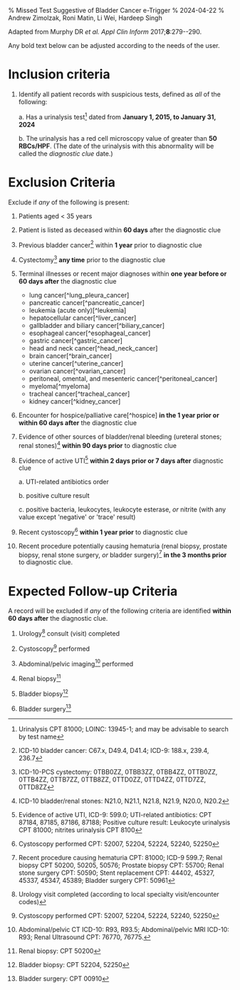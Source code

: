 % Missed Test Suggestive of Bladder Cancer e-Trigger
% 2024-04-22
% Andrew Zimolzak, Roni Matin, Li Wei, Hardeep Singh

Adapted from Murphy DR *et al. Appl Clin Inform* 2017;**8**:279--290.

Any bold text below can be adjusted according to the needs of the
user.




# Inclusion criteria

1. Identify all patient records with suspicious tests, defined as
*all* of the following:

    a. Has a urinalysis test[^1] dated from **January 1, 2015, to
    January 31, 2024**

    b. The urinalysis has a red cell microscopy value of greater than
    **50 RBCs/HPF**. (The date of the urinalysis with this abnormality
    will be called the *diagnostic clue* date.)




# Exclusion Criteria

Exclude if *any* of the following is present:

1. Patients aged < 35 years

2. Patient is listed as deceased within **60 days** after the
diagnostic clue

3. Previous bladder cancer[^2] within **1 year** prior to diagnostic
clue

4.  Cystectomy[^4] **any time** prior to the diagnostic clue

5.  Terminal illnesses or recent major diagnoses within **one year
    before or 60 days after** the diagnostic clue

    - lung cancer[^lung_pleura_cancer]
    - pancreatic cancer[^pancreatic_cancer]
    - leukemia (acute only)[^leukemia]
    - hepatocellular cancer[^liver_cancer]
    - gallbladder and biliary cancer[^biliary_cancer]
    - esophageal cancer[^esophageal_cancer]
    - gastric cancer[^gastric_cancer]
    - head and neck cancer[^head_neck_cancer]
    - brain cancer[^brain_cancer]
    - uterine cancer[^uterine_cancer]
    - ovarian cancer[^ovarian_cancer]
    - peritoneal, omental, and mesenteric cancer[^peritoneal_cancer]
    - myeloma[^myeloma]
    - tracheal cancer[^tracheal_cancer]
    - kidney cancer[^kidney_cancer]

6.  Encounter for hospice/palliative
    care[^hospice] **in the 1 year prior or within 60 days after** the
    diagnostic clue

7.  Evidence of other sources of bladder/renal
    bleeding (ureteral stones; renal stones)[^33] **within 90 days
    prior** to diagnostic clue

8.  Evidence of active UTI[^34] **within 2 days prior or 7 days
    after** diagnostic clue

    a. UTI-related antibiotics order

    b. positive culture result
    
    c. positive bacteria, leukocytes, leukocyte esterase, *or* nitrite
    (with any value except 'negative' or 'trace' result)

9.  Recent cystoscopy[^cysto] **within 1 year
    prior** to diagnostic clue

10.  Recent procedure potentially causing hematuria
    (renal biopsy, prostate biopsy, renal stone surgery, *or* bladder
    surgery)[^36] **in the 3 months prior** to diagnostic clue.




# Expected Follow-up Criteria

A record will be excluded if *any* of the following criteria are
identified **within 60 days after** the diagnostic clue.

1.  Urology[^37] consult (visit) completed

2.  Cystoscopy[^cysto] performed

3.  Abdominal/pelvic imaging[^39] performed

4.  Renal biopsy[^40]

5.  Bladder biopsy[^41]

6.  Bladder surgery[^42]




[^1]: Urinalysis CPT 81000; LOINC: 13945-1; and may be advisable to
search by test name

[^2]: ICD-10 bladder cancer: C67.x, D49.4, D41.4; ICD-9: 188.x, 239.4, 236.7

[^4]: ICD-10-PCS cystectomy: 0TBB0ZZ, 0TBB3ZZ, 0TBB4ZZ,
0TTB0ZZ, 0TTB4ZZ, 0TTB7ZZ,
0TTB8ZZ, 0TTD0ZZ, 0TTD4ZZ,
0TTD7ZZ, 0TTD8ZZ

[^33]: ICD-10 bladder/renal stones: N21.0,
N21.1,
N21.8,
N21.9,
N20.0, N20.2

[^34]: Evidence of active UTI, ICD-9: 599.0; UTI-related antibiotics:
CPT 87184, 87185, 87186, 87188; Positive culture result: Leukocyte
urinalysis CPT 81000; nitrites urinalysis CPT 8100

[^36]: Recent procedure causing hematuria CPT: 81000; ICD-9 599.7; Renal
biopsy CPT 50200, 50205, 50576; Prostate biopsy CPT: 55700; Renal
stone surgery CPT: 50590; Stent replacement CPT: 44402, 45327, 45337,
45347, 45389; Bladder surgery CPT: 50961

[^37]: Urology visit completed (according to local specialty
visit/encounter codes)

[^cysto]: Cystoscopy performed CPT: 52007, 52204, 52224, 52240, 52250

[^39]: Abdominal/pelvic CT ICD-10: R93, R93.5; Abdominal/pelvic MRI
ICD-10: R93; Renal Ultrasound CPT: 76770, 76775.

[^40]: Renal biopsy: CPT 50200

[^41]: Bladder biopsy: CPT 52204, 52250

[^42]: Bladder surgery: CPT 00910

